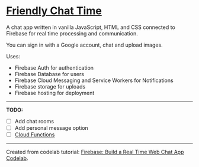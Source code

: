 # [Friendly Chat Time](friendlychattime.firebaseapp.com)

A chat app written in vanilla JavaScript, HTML and CSS connected to Firebase for real time processing and communication.

You can sign in with a Google account, chat and upload images. 

Uses: 
- Firebase Auth for authentication 
- Firebase Database for users 
- Firebase Cloud Messaging and Service Workers for Notifications 
- Firebase storage for uploads
- Firebase hosting for deployment

---
**TODO:**
- [ ] Add chat rooms 
- [ ] Add personal message option 
- [ ] [Cloud Functions](https://codelabs.developers.google.com/codelabs/firebase-cloud-functions)

---
Created from codelab tutorial: [Firebase: Build a Real Time Web Chat App Codelab](https://codelabs.developers.google.com/codelabs/firebase-web/).

